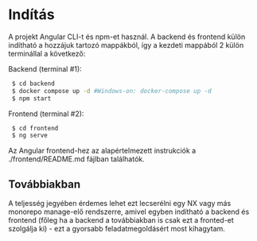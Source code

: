 # Indítás

A projekt Angular CLI-t és npm-et használ.
A backend és frontend külön indítható a hozzájuk tartozó mappákból, így a kezdeti mappából 2 külön terminállal a következő:

Backend (terminal #1):
```bash
 $ cd backend
 $ docker compose up -d #Windows-on: docker-compose up -d
 $ npm start
```

Frontend (terminal #2):
```bash
 $ cd frontend
 $ ng serve
```

Az Angular frontend-hez az alapértelmezett instrukciók a ./frontend/README.md fájlban találhatók.

## Továbbiakban

A teljesség jegyében érdemes lehet ezt lecserélni egy NX vagy más monorepo manage-elő rendszerre, amivel egyben indítható a backend és frontend (főleg ha a backend a továbbiakban is csak ezt a fronted-et szolgálja ki) - ezt a gyorsabb feladatmegoldásért most kihagytam.